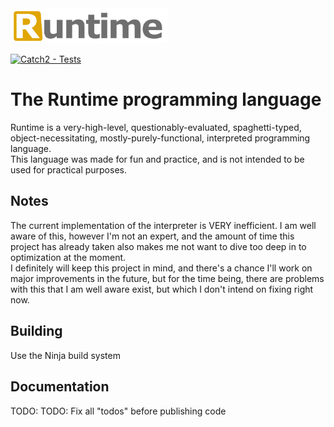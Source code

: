 <picture>
  <img alt="The Runtime programming language"
       src="Runtime logo.svg"
       width="50%">
</picture>
<br>

[![Catch2 - Tests](https://github.com/Wisdurm/Runtime/actions/workflows/tests.yml/badge.svg)](https://github.com/Wisdurm/Runtime/actions/workflows/tests.yml)

# The Runtime programming language  
Runtime is a very-high-level, questionably-evaluated, spaghetti-typed, object-necessitating, mostly-purely-functional, interpreted programming language.  
This language was made for fun and practice, and is not intended to be used for practical purposes.

## Notes
The current implementation of the interpreter is VERY inefficient. I am well aware of this, however I'm not an expert, and the amount
of time this project has already taken also makes me not want to dive too deep in to optimization at the moment.  
I definitely will keep this project in mind, and there's a chance I'll work on major improvements in the future, but for the time being,
there are problems with this that I am well aware exist, but which I don't intend on fixing right now.

## Building
Use the Ninja build system

## Documentation
TODO:
TODO: Fix all "todos" before publishing code